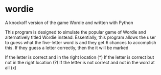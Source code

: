 # wordie
A knockoff version of the game Wordle and written with Python

This program is designed to simulate the popular game of Wordle and alternatively
titled Wordie instead. Essentially, this program allows the user to guess what the five-letter word is
and they get 6 chances to accomplish this.
If they guess a letter correctly, then the it will be marked 

If the letter is correct and in the right location (*)
If the letter is correct but not in the right location (?)
If the letter is not correct and not in the word at all (x)
